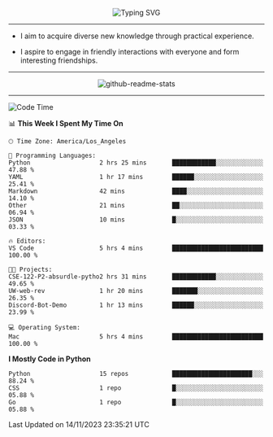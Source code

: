 <p align="center">
  <img src="https://readme-typing-svg.demolab.com?font=Fira+Code&weight=500&size=32&duration=2500&pause=1600&center=true&vCenter=true&random=false&width=1024&height=64&lines=Hi+there+%F0%9F%91%8B;I'm+delighted+you+could+make+it+here+%F0%9F%8E%89;I'm+Harry%2C+a+college+student+still+finding+my+way" alt="Typing SVG" />
</p>


---


- I aim to acquire diverse new knowledge through practical experience.

- I aspire to engage in friendly interactions with everyone and form interesting friendships.


---


<p align="center">
  <img src="https://github-readme-stats.vercel.app/api?username=Harry-Jing&show_icons=true" alt="github-readme-stats"/>
</p>


---

<!--START_SECTION:waka-->
![Code Time](http://img.shields.io/badge/Code%20Time-5%20hrs%2046%20mins-blue)

📊 **This Week I Spent My Time On** 

```text
🕑︎ Time Zone: America/Los_Angeles

💬 Programming Languages: 
Python                   2 hrs 25 mins       ████████████░░░░░░░░░░░░░   47.88 % 
YAML                     1 hr 17 mins        ██████░░░░░░░░░░░░░░░░░░░   25.41 % 
Markdown                 42 mins             ████░░░░░░░░░░░░░░░░░░░░░   14.10 % 
Other                    21 mins             ██░░░░░░░░░░░░░░░░░░░░░░░   06.94 % 
JSON                     10 mins             █░░░░░░░░░░░░░░░░░░░░░░░░   03.33 % 

🔥 Editors: 
VS Code                  5 hrs 4 mins        █████████████████████████   100.00 % 

🐱‍💻 Projects: 
CSE-122-P2-absurdle-pytho2 hrs 31 mins       ████████████░░░░░░░░░░░░░   49.65 % 
UW-web-rev               1 hr 20 mins        ███████░░░░░░░░░░░░░░░░░░   26.35 % 
Discord-Bot-Demo         1 hr 13 mins        ██████░░░░░░░░░░░░░░░░░░░   23.99 % 

💻 Operating System: 
Mac                      5 hrs 4 mins        █████████████████████████   100.00 % 
```

**I Mostly Code in Python** 

```text
Python                   15 repos            ██████████████████████░░░   88.24 % 
CSS                      1 repo              █░░░░░░░░░░░░░░░░░░░░░░░░   05.88 % 
Go                       1 repo              █░░░░░░░░░░░░░░░░░░░░░░░░   05.88 % 
```




 Last Updated on 14/11/2023 23:35:21 UTC
<!--END_SECTION:waka-->
